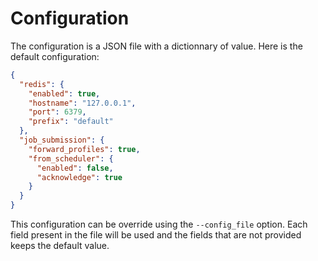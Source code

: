 # Configuration

The configuration is a JSON file with a dictionnary of value. Here is the
default configuration:

```json
{
  "redis": {
    "enabled": true,
    "hostname": "127.0.0.1",
    "port": 6379,
    "prefix": "default"
  },
  "job_submission": {
    "forward_profiles": true,
    "from_scheduler": {
      "enabled": false,
      "acknowledge": true
    }
  }
}
```

This configuration can be override using the ``--config_file`` option. Each
field present in the file will be used and the fields that are not provided
keeps the default value.
